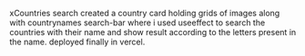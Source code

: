 xCountries search
created a country card holding grids of images along with countrynames 
search-bar where i used useeffect to search the countries with their name and show result according to the letters present in the name.
deployed finally in vercel.

